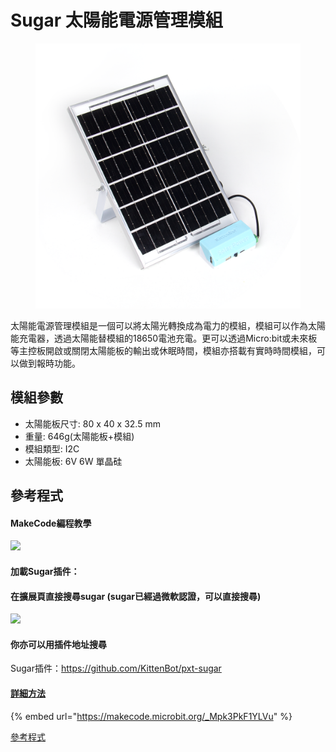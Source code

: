# Sugar 太陽能電源管理模組

<figure><img src="../../.gitbook/assets/solar.png" alt=""><figcaption></figcaption></figure>

太陽能電源管理模組是一個可以將太陽光轉換成為電力的模組，模組可以作為太陽能充電器，透過太陽能替模組的18650電池充電。更可以透過Micro:bit或未來板等主控板開啟或關閉太陽能板的輸出或休眠時間，模組亦搭載有實時時間模組，可以做到報時功能。

## 模組參數

* 太陽能板尺寸: 80 x 40 x 32.5 mm
* 重量: 646g(太陽能板+模組)
* 模組類型: I2C
* 太陽能板: 6V 6W 單晶硅

## 參考程式

#### MakeCode編程教學

![](https://kittenbothk.readthedocs.io/en/latest/\_images/mcbanner15.png)

#### 加載Sugar插件：

#### 在擴展頁直接搜尋sugar (sugar已經過微軟認證，可以直接搜尋)

![](https://kittenbothk.readthedocs.io/en/latest/\_images/sugar\_search.gif)

#### 你亦可以用插件地址搜尋

Sugar插件：https://github.com/KittenBot/pxt-sugar

#### [詳細方法](../../programmingplatforms/makecode/kittenbotandmakecode.md)

{% embed url="https://makecode.microbit.org/_Mpk3PkF1YLVu" %}

[參考程式](https://makecode.microbit.org/\_Mpk3PkF1YLVu)
